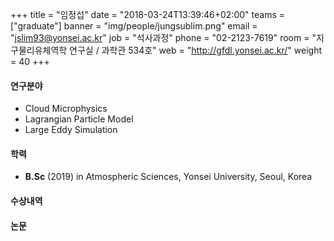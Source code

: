 +++
title = "임정섭"
date = "2018-03-24T13:39:46+02:00"
teams = ["graduate"]
banner = "img/people/jungsublim.png"
email = "jslim93@yonsei.ac.kr"
job = "석사과정"
phone = "02-2123-7619"
room = "지구물리유체역학 연구실 / 과학관 534호"
web = "http://gfdl.yonsei.ac.kr/"
weight = 40
+++

#### 연구분야
+ Cloud Microphysics
+ Lagrangian Particle Model
+ Large Eddy Simulation

#### 학력
 + **B.Sc** (2019) in Atmospheric Sciences, Yonsei University, Seoul, Korea

#### 수상내역

#### 논문
